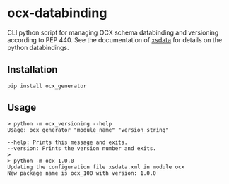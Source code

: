 # ocx-databinding
CLI python script for managing OCX schema databinding and versioning according to PEP 440.
See the documentation of [xsdata](https://xsdata.readthedocs.io/en/latest/) for details on the python databindings.

## Installation

    pip install ocx_generator

## Usage
    > python -m ocx_versioning --help
    Usage: ocx_generator "module_name" "version_string"
    
    --help: Prints this message and exits.
    --version: Prints the version number and exits.
    >
    > python -m ocx 1.0.0
    Updating the configuration file xsdata.xml in module ocx
    New package name is ocx_100 with version: 1.0.0



    


